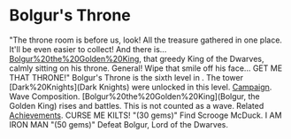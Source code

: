 # Bolgur's Throne

"The throne room is before us, look! All the treasure gathered in one place. It'll be even easier to collect! And there is... [Bolgur%20the%20Golden%20King](Bolgur), that greedy King of the Dwarves, calmly sitting on his throne. General! Wipe that smile off his face... GET ME THAT THRONE!"
Bolgur's Throne is the sixth level in . The tower [Dark%20Knights](Dark Knights) were unlocked in this level.
[Campaign](Campaign).
Wave Composition.
[Bolgur%20the%20Golden%20King](Bolgur, the Golden King) rises and battles. This is not counted as a wave.
Related [Achievements](Achievements).
 CURSE ME KILTS! "(30 gems)" Find Scrooge McDuck.
 I AM IRON MAN "(50 gems)" Defeat Bolgur, Lord of the Dwarves.